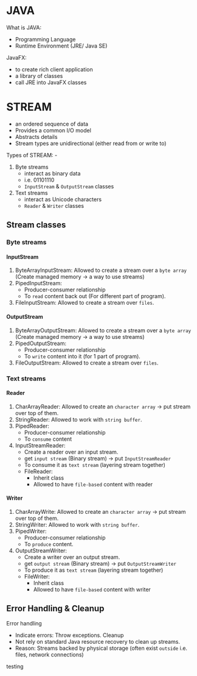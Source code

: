 # JAVA
What is JAVA: 
- Programming Language
- Runtime Environment (JRE/ Java SE)

JavaFX:
- to create rich client application
- a library of classes
- call JRE into JavaFX classes

# STREAM
- an ordered sequence of data
- Provides a common I/O model
- Abstracts details
- Stream types are unidirectional (either read from or write to)

Types of STREAM: -
1. Byte streams 
    - interact as binary data 
    - i.e. 01101110
    - `InputStream` & `OutputStream` classes
2. Text streams
    - interact as Unicode characters
    - `Reader` & `Writer` classes

## Stream classes
### Byte streams
#### InputStream
1. ByteArrayInputStream: Allowed to create a stream over a `byte array `(Create managed memory -> a way to use streams)
2. PipedInputStream: 
    - Producer-consumer relationship
    - To `read` content back out (For different part of program). 
3. FileInputStream: Allowed to create a stream over `files`.

#### OutputStream
1. ByteArrayOutputStream: Allowed to create a stream over a `byte array` (Create managed memory -> a way to use streams)
2. PipedOutputStream:  
    - Producer-consumer relationship
    - To `write` content into it (for 1 part of program). 
3. FileOutputStream: Allowed to create a stream over `files`.

### Text streams
#### Reader
1. CharArrayReader: Allowed to create an `character array` -> put stream over top of them. 
2. StringReader: Allowed to work with `string buffer`.
3. PipedReader:
    - Producer-consumer relationship
    - To `consume` content
4. InputStreamReader:
    - Create a reader over an input stream.
    - get `input stream` (Binary stream) -> put `InputStreamReader`
    - To consume it as `text stream` (layering stream together)
    - FileReader:
        - Inherit class
        - Allowed to have `file-based` content with reader
#### Writer
1. CharArrayWrite: Allowed to create an `character array` -> put stream over top of them. 
2. StringWriter: Allowed to work with `string buffer`.
3. PipedWriter:
    - Producer-consumer relationship
    - To `produce` content.
4. OutputStreamWriter:
    - Create a writer over an output stream.
    - get `output stream` (Binary stream) -> put `OutputStreamWriter`
    - To produce it as `text stream` (layering stream together)
    - FileWriter:
        - Inherit class
        - Allowed to have `file-based` content with writer

## Error Handling & Cleanup
Error handling
- Indicate errors: Throw exceptions.
Cleanup
- Not rely on standard Java resource recovery to clean up streams.
- Reason: Streams backed by physical storage (often exist `outside` i.e. files, network connections)

testing